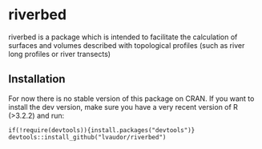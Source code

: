 # riverbed

riverbed is a package which is intended to facilitate the calculation of surfaces and volumes described with topological profiles (such as river long profiles or river transects)

## Installation

For now there is no stable version of this package on CRAN. If you want to install the dev version, make sure you have a very recent version of R (>3.2.2) and run:

```{r}
if(!require(devtools)){install.packages("devtools")}
devtools::install_github("lvaudor/riverbed")
```
